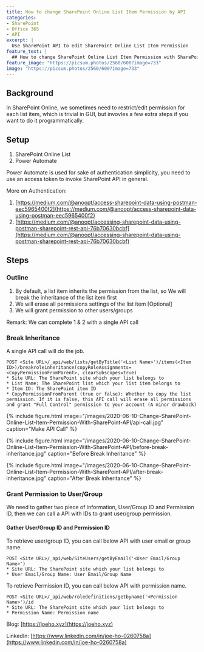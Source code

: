 ```yaml
---
title: How to change SharePoint Online List Item Permission by API
categories:
- SharePoint
- Office 365
- API
excerpt: |
  Use SharePoint API to edit SharePoint Online List Item Permission
feature_text: |
  ## How to change SharePoint Online List Item Permission with SharePoint API
feature_image: "https://picsum.photos/2560/600?image=733"
image: "https://picsum.photos/2560/600?image=733"
---
```


## Background
In SharePoint Online, we sometimes need to restrict/edit permission for each list item, which is trivial in GUI, but invovles a few extra steps if you want to do it programmatically.

## Setup
1. SharePoint Online List
2. Power Automate

Power Automate is used for sake of authentication simplicity, you need to use an access token to invoke SharePoint API in general.

More on Authentication:
1. [https://medium.com/@anoopt/access-sharepoint-data-using-postman-eec5965400f2](https://medium.com/@anoopt/access-sharepoint-data-using-postman-eec5965400f2)
2. [https://medium.com/@anoopt/accessing-sharepoint-data-using-postman-sharepoint-rest-api-76b70630bcbf](https://medium.com/@anoopt/accessing-sharepoint-data-using-postman-sharepoint-rest-api-76b70630bcbf)

## Steps

### Outline
1. By default, a list item inherits the permission from the list, so
We will break the inheritance of the list item first
2. We will erase all permissions settings of the list item [Optional]
3. We will grant permission to other users/groups

Remark: We can complete 1 & 2 with a single API call

### Break Inheritance
A single API call will do the job.
```
POST <Site URL>/_api/web/lists/getByTitle('<List Name>')/items(<Item ID>)/breakroleinheritance(copyRoleAssignments=<CopyPermissionFromParent>, clearSubscopes=true)
* Site URL: The SharePoint site which your list belongs to
* List Name: The SharePoint list which your list item belongs to
* Item ID: The SharePoint item ID
* CopyPermissionFromParent (true or false): Whether to copy the list permission. If it is false, this API call will erase all permissions and grant "Full Control" permission to your account (A minor drawback)
```
{% include figure.html image="/images/2020-06-10-Change-SharePoint-Online-List-Item-Permission-With-SharePoint-API/api-call.jpg" caption="Make API Call" %}

{% include figure.html image="/images/2020-06-10-Change-SharePoint-Online-List-Item-Permission-With-SharePoint-API/before-break-inheritance.jpg" caption="Before Break Inheritance" %}

{% include figure.html image="/images/2020-06-10-Change-SharePoint-Online-List-Item-Permission-With-SharePoint-API/after-break-inheritance.jpg" caption="After Break Inheritance" %}

### Grant Permission to User/Group
We need to gather two piece of information, User/Group ID and Permission ID, then we can call a API with IDs to grant user/group permission.

#### Gather User/Group ID and Permission ID
To retrieve user/group ID, you can call below API with user email or group name.

```
POST <Site URL>/_api/web/SiteUsers/getByEmail('<User Email/Group Name>')
* Site URL: The SharePoint site which your list belongs to
* User Email/Group Name: User Email/Group Name
```

To retrieve Permission ID, you can call below API with permission name.
```
POST <Site URL>/_api/web/roledefinitions/getbyname('<Permission Name>')/id
* Site URL: The SharePoint site which your list belongs to
* Permission Name: Permission name
```

Blog: [https://joeho.xyz](https://joeho.xyz)

LinkedIn: [https://www.linkedin.com/in/joe-ho-0260758a](https://www.linkedin.com/in/joe-ho-0260758a)
